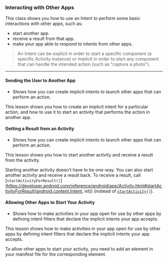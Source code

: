 ### Interacting with Other Apps
This class shows you how to use an Intent to perform some basic interactions with other apps, such as:

- start another app.
- receive a result from that app.
- make your app able to respond to intents from other apps.

> An Intent can be explicit in order to start a specific component (a specific Activity instance) or implicit in order to start any component that can handle the intended action (such as "capture a photo").

-----------------------------------------------------------

#### Sending the User to Another App
- Shows how you can create implicit intents to launch other apps that can perform an action.

This lesson shows you how to create an implicit intent for a particular action, and how to use it to start an activity that performs the action in another app.

#### Getting a Result from an Activity
- Shows how you can create implicit intents to launch other apps that can perform an action.

This lesson shows you how to start another activity and receive a result from the activity.

Starting another activity doesn't have to be one-way. You can also start another activity and receive a result back. To receive a result, call [`startActivityForResult()`](https://developer.android.com/reference/android/app/Activity.html#startActivityForResult(android.content.Intent, int)) (instead of [`startActivity()`](https://developer.android.com/reference/android/app/Activity.html#startActivity(android.content.Intent))).

#### Allowing Other Apps to Start Your Activity
- Shows how to make activities in your app open for use by other apps by defining intent filters that declare the implicit intents your app accepts.

This lesson shows how to make activities in your app open for use by other apps by defining intent filters that declare the implicit intents your app accepts.

To allow other apps to start your activity, you need to add an <intent-filter> element in your manifest file for the corresponding <activity> element.
